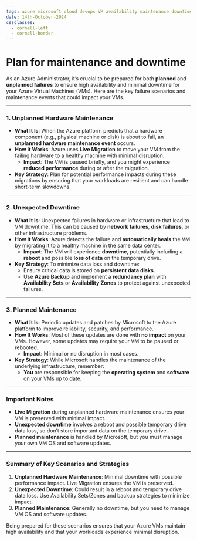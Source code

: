 ```yaml
---
tags: azure microsoft cloud devops VM availability maintenance downtime
date: 14th-October-2024
cssclasses:
  - cornell-left
  - cornell-border
---
```


# Plan for maintenance and downtime

As an Azure Administrator, it’s crucial to be prepared for both **planned** and **unplanned failures** to ensure high availability and minimal downtime for your Azure Virtual Machines (VMs). Here are the key failure scenarios and maintenance events that could impact your VMs.

---

### **1. Unplanned Hardware Maintenance**

- **What It Is**: When the Azure platform predicts that a hardware component (e.g., physical machine or disk) is about to fail, an **unplanned hardware maintenance event** occurs.
- **How It Works**: Azure uses **Live Migration** to move your VM from the failing hardware to a healthy machine with minimal disruption.
    - **Impact**: The VM is paused briefly, and you might experience **reduced performance** during or after the migration.
- **Key Strategy**: Plan for potential performance impacts during these migrations by ensuring that your workloads are resilient and can handle short-term slowdowns.

---

### **2. Unexpected Downtime**

- **What It Is**: Unexpected failures in hardware or infrastructure that lead to VM downtime. This can be caused by **network failures**, **disk failures**, or other infrastructure problems.
- **How It Works**: Azure detects the failure and **automatically heals** the VM by migrating it to a healthy machine in the same data center.
    - **Impact**: The VM will experience **downtime**, potentially including a **reboot** and possible **loss of data** on the temporary drive.
- **Key Strategy**: To minimize data loss and downtime:
    - Ensure critical data is stored on **persistent data disks**.
    - Use **Azure Backup** and implement a **redundancy plan** with **Availability Sets** or **Availability Zones** to protect against unexpected failures.

---

### **3. Planned Maintenance**

- **What It Is**: Periodic updates and patches by Microsoft to the Azure platform to improve reliability, security, and performance.
- **How It Works**: Most of these updates are done with **no impact** on your VMs. However, some updates may require your VM to be paused or rebooted.
    - **Impact**: Minimal or no disruption in most cases.
- **Key Strategy**: While Microsoft handles the maintenance of the underlying infrastructure, remember:
    - **You** are responsible for keeping the **operating system** and **software** on your VMs up to date.

---

### **Important Notes**

- **Live Migration** during unplanned hardware maintenance ensures your VM is preserved with minimal impact.
- **Unexpected downtime** involves a reboot and possible temporary drive data loss, so don’t store important data on the temporary drive.
- **Planned maintenance** is handled by Microsoft, but you must manage your own VM OS and software updates.

---

### **Summary of Key Scenarios and Strategies**

1. **Unplanned Hardware Maintenance**: Minimal downtime with possible performance impact. Live Migration ensures the VM is preserved.
2. **Unexpected Downtime**: Could result in a reboot and temporary drive data loss. Use Availability Sets/Zones and backup strategies to minimize impact.
3. **Planned Maintenance**: Generally no downtime, but you need to manage VM OS and software updates.

Being prepared for these scenarios ensures that your Azure VMs maintain high availability and that your workloads experience minimal disruption.